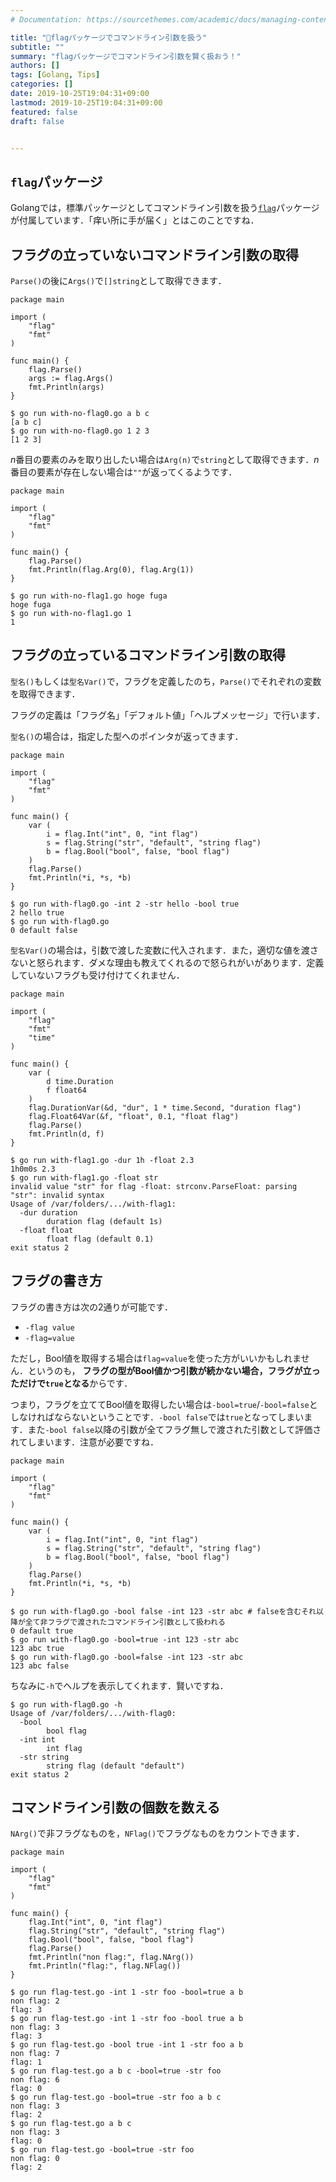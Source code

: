 ```yaml
---
# Documentation: https://sourcethemes.com/academic/docs/managing-content/

title: "🚩flagパッケージでコマンドライン引数を扱う"
subtitle: ""
summary: "flagパッケージでコマンドライン引数を賢く扱おう！"
authors: []
tags: [Golang, Tips]
categories: []
date: 2019-10-25T19:04:31+09:00
lastmod: 2019-10-25T19:04:31+09:00
featured: false
draft: false


---
```

##  `flag`パッケージ
Golangでは，標準パッケージとしてコマンドライン引数を扱う[`flag`](https://golang.org/pkg/flag/)パッケージが付属しています．「痒い所に手が届く」とはこのことですね．

##  フラグの立っていないコマンドライン引数の取得
`Parse()`の後に`Args()`で`[]string`として取得できます．

```golang
package main

import (
	"flag"
	"fmt"
)

func main() {
	flag.Parse()
	args := flag.Args()
	fmt.Println(args)
}
```

```shell
$ go run with-no-flag0.go a b c
[a b c]
$ go run with-no-flag0.go 1 2 3
[1 2 3]
```

$n$番目の要素のみを取り出したい場合は`Arg(n)`で`string`として取得できます．$n$番目の要素が存在しない場合は`""`が返ってくるようです．

```golang
package main

import (
	"flag"
	"fmt"
)

func main() {
	flag.Parse()
	fmt.Println(flag.Arg(0), flag.Arg(1))
}
```

```shell
$ go run with-no-flag1.go hoge fuga
hoge fuga
$ go run with-no-flag1.go 1
1
```

## フラグの立っているコマンドライン引数の取得
`型名()`もしくは`型名Var()`で，フラグを定義したのち，`Parse()`でそれぞれの変数を取得できます．

フラグの定義は「フラグ名」「デフォルト値」「ヘルプメッセージ」で行います．

`型名()`の場合は，指定した型へのポインタが返ってきます．

```golang
package main

import (
	"flag"
	"fmt"
)

func main() {
	var (
		i = flag.Int("int", 0, "int flag")
		s = flag.String("str", "default", "string flag")
		b = flag.Bool("bool", false, "bool flag")
	)
	flag.Parse()
	fmt.Println(*i, *s, *b)
}
```

```shell
$ go run with-flag0.go -int 2 -str hello -bool true
2 hello true
$ go run with-flag0.go
0 default false
```

`型名Var()`の場合は，引数で渡した変数に代入されます．また，適切な値を渡さないと怒られます．ダメな理由も教えてくれるので怒られがいがあります．定義していないフラグも受け付けてくれません．

```golang
package main

import (
	"flag"
	"fmt"
	"time"
)

func main() {
	var (
		d time.Duration
		f float64
	)
	flag.DurationVar(&d, "dur", 1 * time.Second, "duration flag")
	flag.Float64Var(&f, "float", 0.1, "float flag")
	flag.Parse()
	fmt.Println(d, f)
}
```

```shell
$ go run with-flag1.go -dur 1h -float 2.3
1h0m0s 2.3
$ go run with-flag1.go -float str
invalid value "str" for flag -float: strconv.ParseFloat: parsing "str": invalid syntax
Usage of /var/folders/.../with-flag1:
  -dur duration
    	duration flag (default 1s)
  -float float
    	float flag (default 0.1)
exit status 2
```

## フラグの書き方
フラグの書き方は次の2通りが可能です．

- `-flag value`
- `-flag=value`

ただし，Bool値を取得する場合は`flag=value`を使った方がいいかもしれません．というのも， **フラグの型がBool値かつ引数が続かない場合，フラグが立っただけで`true`となる**からです．

つまり，フラグを立ててBool値を取得したい場合は`-bool=true`/`-bool=false`としなければならないということです．`-bool false`では`true`となってしまいます．また`-bool false`以降の引数が全てフラグ無しで渡された引数として評価されてしまいます．注意が必要ですね．


```golang
package main

import (
	"flag"
	"fmt"
)

func main() {
	var (
		i = flag.Int("int", 0, "int flag")
		s = flag.String("str", "default", "string flag")
		b = flag.Bool("bool", false, "bool flag")
	)
	flag.Parse()
	fmt.Println(*i, *s, *b)
}
```

```shell
$ go run with-flag0.go -bool false -int 123 -str abc # falseを含むそれ以降が全て非フラグで渡されたコマンドライン引数として扱われる
0 default true 
$ go run with-flag0.go -bool=true -int 123 -str abc
123 abc true
$ go run with-flag0.go -bool=false -int 123 -str abc
123 abc false
```

ちなみに`-h`でヘルプを表示してくれます．賢いですね．

```shell
$ go run with-flag0.go -h
Usage of /var/folders/.../with-flag0:
  -bool
    	bool flag
  -int int
    	int flag
  -str string
    	string flag (default "default")
exit status 2
```

## コマンドライン引数の個数を数える
`NArg()`で非フラグなものを，`NFlag()`でフラグなものをカウントできます．

```golang
package main

import (
	"flag"
	"fmt"
)

func main() {
	flag.Int("int", 0, "int flag")
	flag.String("str", "default", "string flag")
	flag.Bool("bool", false, "bool flag")
	flag.Parse()
	fmt.Println("non flag:", flag.NArg())
	fmt.Println("flag:", flag.NFlag())
}
```

```shell
$ go run flag-test.go -int 1 -str foo -bool=true a b
non flag: 2
flag: 3
$ go run flag-test.go -int 1 -str foo -bool true a b
non flag: 3
flag: 3
$ go run flag-test.go -bool true -int 1 -str foo a b
non flag: 7
flag: 1
$ go run flag-test.go a b c -bool=true -str foo
non flag: 6
flag: 0
$ go run flag-test.go -bool=true -str foo a b c
non flag: 3
flag: 2
$ go run flag-test.go a b c
non flag: 3
flag: 0
$ go run flag-test.go -bool=true -str foo
non flag: 0
flag: 2
```